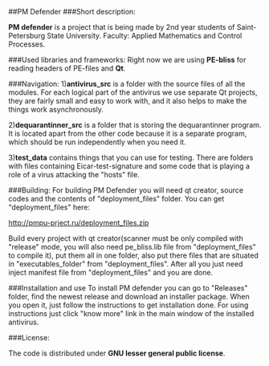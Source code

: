 ##PM Defender
###Short description:

**PM defender** is a project that is being made by 2nd year students of Saint-Petersburg State University. 
Faculty: Applied Mathematics and  Control Processes.

###Used libraries and frameworks:
Right now we are using **PE-bliss** for reading headers of PE-files and **Qt**.

###Navigation:
1)**antivirus_src** is a folder with the source files of all the modules. For each logical part of the antivirus we use separate Qt projects, they are fairly small and easy to work with, and it also helps to make the things work asynchronously.

2)**dequarantinner_src** is a folder that is storing the dequarantinner program. It is located apart from the other code because it is a separate program, which should be run independently when you need it.

3)**test_data** contains things that you can use for testing. There are folders with files containing Eicar-test-signature and some code that is playing a role of a virus attacking the "hosts" file.

###Building:
For building PM Defender you will need qt creator, source codes and the contents of "deployment_files" folder. 
You can get "deployment_files" here: 

http://pmpu-prject.ru/deployment_files.zip

Build every project with qt creator(scanner must be only compiled with "release" mode, you will also need pe_bliss.lib file from "deployment_files" to compile it), put them all in one folder, also put there files that are situated in "executables_folder" from "deployment_files". 
After all you just need inject manifest file from "deployment_files" and you are done.
 

###Installation and use
To install PM defender you can go to "Releases" folder, find the newest release and download an installer package. When you open it, just follow the instructions to get installation done.
For using instructions just click "know more" link in the main window of the installed antivirus.

###License:

The code is distributed under **GNU lesser general public license**.

